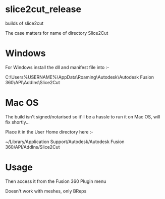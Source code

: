 # slice2cut_release
builds of slice2cut

The case matters for name of directory Slice2Cut

# Windows

For Windows install the dll and manifest file into :- 

C:\Users\%USERNAME%\AppData\Roaming\Autodesk\Autodesk Fusion 360\API\AddIns\Slice2Cut

# Mac OS

The build isn't signed/notarised so it'll be a hassle to run it on Mac OS, will fix shortly...

Place it in the User Home directory here :-

  ~/Library/Application Support/Autodesk/Autodesk Fusion 360/API/AddIns/Slice2Cut


#  Usage

Then access it from the Fusion 360 Plugin menu

Doesn't work with meshes, only BReps
